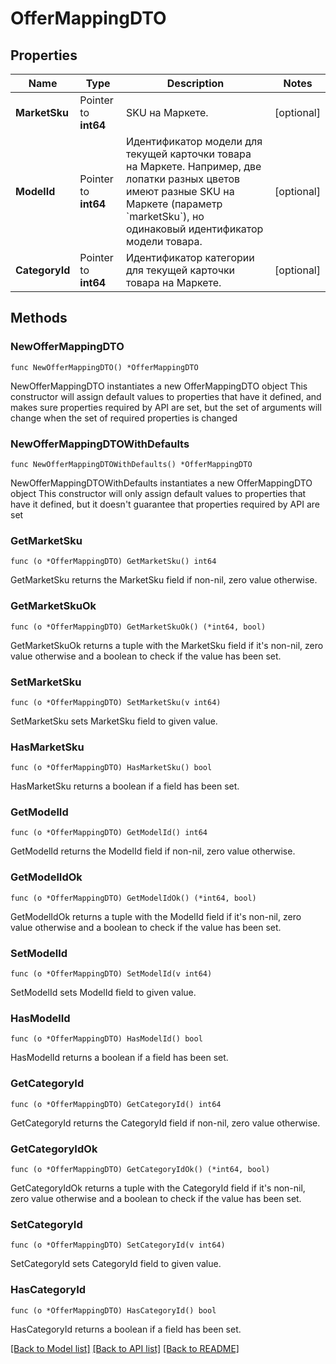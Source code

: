 # OfferMappingDTO

## Properties

Name | Type | Description | Notes
------------ | ------------- | ------------- | -------------
**MarketSku** | Pointer to **int64** | SKU на Маркете. | [optional] 
**ModelId** | Pointer to **int64** | Идентификатор модели для текущей карточки товара на Маркете.  Например, две лопатки разных цветов имеют разные SKU на Маркете (параметр &#x60;marketSku&#x60;), но одинаковый идентификатор модели товара.  | [optional] 
**CategoryId** | Pointer to **int64** | Идентификатор категории для текущей карточки товара на Маркете. | [optional] 

## Methods

### NewOfferMappingDTO

`func NewOfferMappingDTO() *OfferMappingDTO`

NewOfferMappingDTO instantiates a new OfferMappingDTO object
This constructor will assign default values to properties that have it defined,
and makes sure properties required by API are set, but the set of arguments
will change when the set of required properties is changed

### NewOfferMappingDTOWithDefaults

`func NewOfferMappingDTOWithDefaults() *OfferMappingDTO`

NewOfferMappingDTOWithDefaults instantiates a new OfferMappingDTO object
This constructor will only assign default values to properties that have it defined,
but it doesn't guarantee that properties required by API are set

### GetMarketSku

`func (o *OfferMappingDTO) GetMarketSku() int64`

GetMarketSku returns the MarketSku field if non-nil, zero value otherwise.

### GetMarketSkuOk

`func (o *OfferMappingDTO) GetMarketSkuOk() (*int64, bool)`

GetMarketSkuOk returns a tuple with the MarketSku field if it's non-nil, zero value otherwise
and a boolean to check if the value has been set.

### SetMarketSku

`func (o *OfferMappingDTO) SetMarketSku(v int64)`

SetMarketSku sets MarketSku field to given value.

### HasMarketSku

`func (o *OfferMappingDTO) HasMarketSku() bool`

HasMarketSku returns a boolean if a field has been set.

### GetModelId

`func (o *OfferMappingDTO) GetModelId() int64`

GetModelId returns the ModelId field if non-nil, zero value otherwise.

### GetModelIdOk

`func (o *OfferMappingDTO) GetModelIdOk() (*int64, bool)`

GetModelIdOk returns a tuple with the ModelId field if it's non-nil, zero value otherwise
and a boolean to check if the value has been set.

### SetModelId

`func (o *OfferMappingDTO) SetModelId(v int64)`

SetModelId sets ModelId field to given value.

### HasModelId

`func (o *OfferMappingDTO) HasModelId() bool`

HasModelId returns a boolean if a field has been set.

### GetCategoryId

`func (o *OfferMappingDTO) GetCategoryId() int64`

GetCategoryId returns the CategoryId field if non-nil, zero value otherwise.

### GetCategoryIdOk

`func (o *OfferMappingDTO) GetCategoryIdOk() (*int64, bool)`

GetCategoryIdOk returns a tuple with the CategoryId field if it's non-nil, zero value otherwise
and a boolean to check if the value has been set.

### SetCategoryId

`func (o *OfferMappingDTO) SetCategoryId(v int64)`

SetCategoryId sets CategoryId field to given value.

### HasCategoryId

`func (o *OfferMappingDTO) HasCategoryId() bool`

HasCategoryId returns a boolean if a field has been set.


[[Back to Model list]](../README.md#documentation-for-models) [[Back to API list]](../README.md#documentation-for-api-endpoints) [[Back to README]](../README.md)


